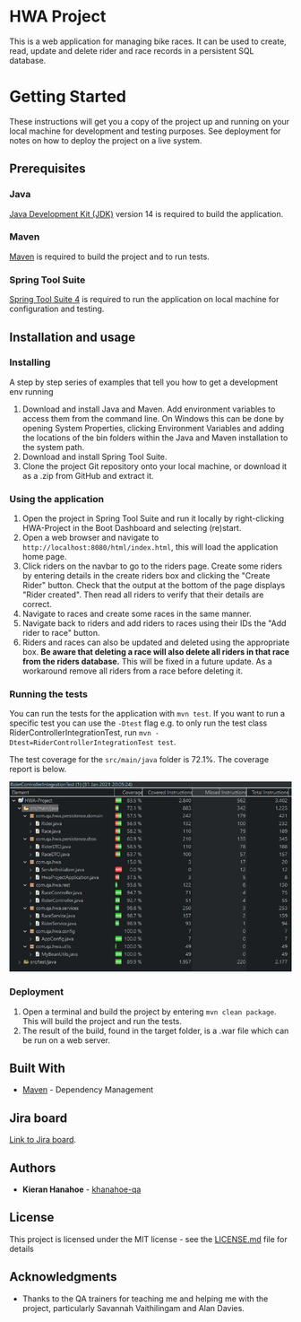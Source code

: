 HWA Project
===========

This is a web application for managing bike races. It can be used to create, read, update and delete rider and race records in a persistent SQL database.

# Getting Started

These instructions will get you a copy of the project up and running on your local machine for development and testing purposes. See deployment for notes on how to deploy the project on a live system.

## Prerequisites

### Java
[Java Development Kit (JDK)](https://www.oracle.com/java/technologies/javase-downloads.html) version 14 is required to build the application.

### Maven
[Maven](https://maven.apache.org/download.cgi) is required to build the project and to run tests.

### Spring Tool Suite
[Spring Tool Suite 4](https://spring.io/tools) is required to run the application on local machine for configuration and testing.

## Installation and usage

### Installing

A step by step series of examples that tell you how to get a development env running

1. Download and install Java and Maven. Add environment variables to access them from the command line. On Windows this can be done by opening System Properties, clicking Environment Variables and adding the locations of the bin folders within the Java and Maven installation to the system path.
2. Download and install Spring Tool Suite.
3. Clone the project Git repository onto your local machine, or download it as a .zip from GitHub and extract it.


### Using the application
1. Open the project in Spring Tool Suite and run it locally by right-clicking HWA-Project in the Boot Dashboard and selecting (re)start.
2. Open a web browser and navigate to ```http://localhost:8080/html/index.html```, this will load the application home page.
3. Click riders on the navbar to go to the riders page. Create some riders by entering details in the create riders box and clicking the "Create Rider" button. Check that the output at the bottom of the page displays "Rider created". Then read all riders to verify that their details are correct.
4. Navigate to races and create some races in the same manner.
5. Navigate back to riders and add riders to races using their IDs the "Add rider to race" button.
6. Riders and races can also be updated and deleted using the appropriate box. **Be aware that deleting a race will also delete all riders in that race from the riders database.** This will be fixed in a future update. As a workaround remove all riders from a race before deleting it.

### Running the tests
You can run the tests for the application with ```mvn test```. If you want to run a specific test you can use the ```-Dtest``` flag e.g. to only run the test class RiderControllerIntegrationTest, run ```mvn -Dtest=RiderControllerIntegrationTest test```.

The test coverage for the ```src/main/java``` folder is 72.1%. The coverage report is below.

![Coverage report](./documentation/testCoverage.png "coverage report")

### Deployment

1. Open a terminal and build the project by entering ```mvn clean package```. This will build the project and run the tests.
2. The result of the build, found in the target folder, is a .war file which can be run on a web server.

## Built With

* [Maven](https://maven.apache.org/) - Dependency Management

## Jira board

[Link to Jira board](https://kieran20novsoftware2.atlassian.net/jira/software/projects/HP/boards/5).

## Authors

* **Kieran Hanahoe** - [khanahoe-qa](https://github.com/khanahoe-qa)

## License

This project is licensed under the MIT license - see the [LICENSE.md](LICENSE.md) file for details 

## Acknowledgments

* Thanks to the QA trainers for teaching me and helping me with the project, particularly Savannah Vaithilingam and Alan Davies.
